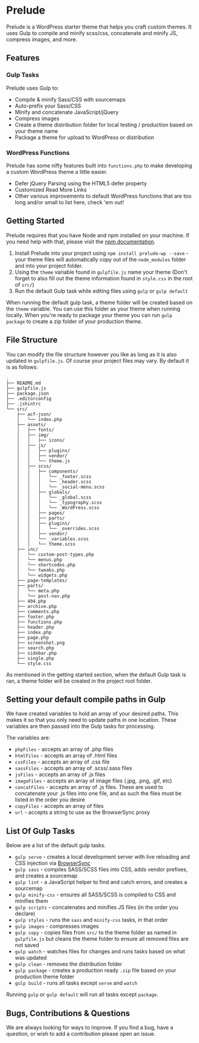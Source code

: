 # Prelude
Prelude is a WordPress starter theme that helps you craft custom themes. It uses Gulp to compile and minify scss/css, concatenate and minify JS, compress images, and more.

## Features
### Gulp Tasks
Prelude uses Gulp to:
- Compile & minify Sass/CSS with sourcemaps
- Auto-prefix your Sass/CSS
- Minify and concatenate JavaScript/jQuery
- Compress images
- Create a theme distribution folder for local testing / production based on your theme name
- Package a theme for upload to WordPress or distribution

### WordPress Functions
Prelude has some nifty features built into `functions.php` to make developing a custom WordPress theme a little easier.
- Defer jQuery Parsing using the HTML5 defer property
- Customized Read More Links
- Other various improvements to default WordPress functions that are too long and/or small to list here, check 'em out!

## Getting Started
Prelude requires that you have Node and npm installed on your machine. If you need help with that, please visit the [npm documentation](https://docs.npmjs.com/getting-started/installing-node).

1. Install Prelude into your project using `npm install prelude-wp --save` - your theme files will automatically copy out of the `node_modules` folder and into your project folder.
2. Using the `theme` variable found in `gulpfile.js` name your theme (Don't forget to also fill out the theme information found in `style.css` in the root of `src/`)
3. Run the default Gulp task while editing files using `gulp` or `gulp default`

When running the default gulp task, a theme folder will be created based on the `theme` variable. You can use this folder as your theme when running locally. When you're ready to package your theme you can run `gulp package` to create a zip folder of your production theme.

## File Structure
You can modify the file structure however you like as long as it is also updated in `gulpfile.js`. Of course your project files may vary. By default it is as follows:

```
.
├── README.md
├── gulpfile.js
├── package.json
├── .editorconfig
├── .jshintrc
└── src/
    ├── acf-json/
    │   └── index.php
    ├── assets/
    │   ├── fonts/
    │   ├── img/
    │   │   ├── icons/
    │   ├── js/
    │   │   ├── plugins/
    │   │   ├── vendor/
    │   │   └── theme.js
    │   ├── scss/
    │   │   ├── components/
    │   │   │   └── _footer.scss
    │   │   │   └── _header.scss
    │   │   │   └── _social-menu.scss
    │   │   ├── globals/
    │   │   │   └── _global.scss
    │   │   │   └── _typography.scss
    │   │   │   └── _WordPress.scss
    │   │   ├── pages/
    │   │   ├── parts/
    │   │   ├── plugins/
    │   │   │   └── _overrides.scss
    │   │   ├── vendor/
    │   │   └── _variables.scss
    │   │   └── theme.scss
    ├── inc/
    │   └── custom-post-types.php
    │   └── menus.php
    │   └── shortcodes.php
    │   └── tweaks.php
    │   └── widgets.php
    ├── page-templates/
    ├── parts/
    │   └── meta.php
    │   └── post-nav.php
    ├── 404.php
    ├── archive.php
    ├── comments.php
    ├── footer.php
    ├── functions.php
    ├── header.php
    ├── index.php
    ├── page.php
    ├── screenshot.png
    ├── search.php
    ├── sidebar.php
    ├── single.php
    └── style.css
```

As mentioned in the getting started section, when the default Gulp task is ran, a theme folder will be created in the project root folder.

## Setting your default compile paths in Gulp
We have created variables to hold an array of your desired paths. This makes it so that you only need to update paths in one location. These variables are then passed into the Gulp tasks for processing.

The variables are:
- `phpFiles` - accepts an array of .php files
- `htmlFiles` - accepts an array of .html files
- `cssFiles` - accepts an array of .css file
- `sassFiles` - accepts an array of .scss/.sass files
- `jsFiles` - accepts an array of .js files
- `imageFiles` - accepts an array of image files (.jpg, .png, .gif, etc)
- `concatFiles` - accepts an array of .js files. These are used to concatenate your .js files into one file, and as such the files must be listed in the order you desire
- `copyFiles` - accepts an array of files
- `url` - accepts a string to use as the BrowserSync proxy

## List Of Gulp Tasks
Below are a list of the default gulp tasks.
- `gulp serve` - creates a local development server with live reloading and CSS injection via [BrowserSync](https://www.browsersync.io/docs/)
- `gulp sass` - compiles SASS/SCSS files into CSS, adds vendor prefixes, and creates a sourcemap
- `gulp lint` - a JavaScript helper to find and catch errors, and creates a sourcemap
- `gulp minify-css` - ensures all SASS/SCSS is compiled to CSS and minifies them
- `gulp scripts` - concatenates and minifies JS files (in the order you declare)
- `gulp styles` - runs the `sass` and `minify-css` tasks, in that order
- `gulp images` - compresses images
- `gulp copy` - copies files from `src/` to the theme folder as named in `gulpfile.js` but cleans the theme folder to ensure all removed files are not saved
- `gulp watch` - watches files for changes and runs tasks based on what was updated
- `gulp clean` - removes the distribution folder
- `gulp package` - creates a production ready `.zip` file based on your production theme folder
- `gulp build` - runs all tasks except `serve` and `watch`

Running `gulp` or `gulp default` will run all tasks except `package`.

## Bugs, Contributions & Questions
We are always looking for ways to improve. If you find a bug, have a question, or wish to add a contribution please open an issue.
